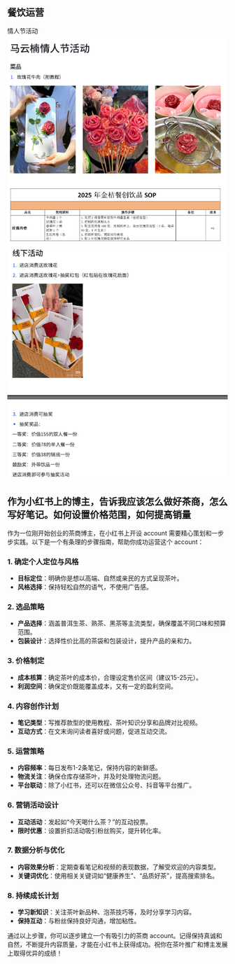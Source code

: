 ## 餐饮运营

情人节活动
![](images/2025-02-12-15-24-10.png)
![](images/2025-02-12-15-24-19.png)

## 作为小红书上的博主，告诉我应该怎么做好茶商，怎么写好笔记。如何设置价格范围，如何提高销量

作为一位刚开始创业的茶商博主，在小红书上开设 account 需要精心策划和一步步实践。以下是一个有条理的步骤指南，帮助你成功运营这个 account：

### 1. **确定个人定位与风格**
   - **目标定位**：明确你是想以高端、自然或亲民的方式呈现茶叶。
   - **风格选择**：保持轻松自然的语气，不使用广告感。

### 2. **选品策略**
   - **产品选择**：涵盖普洱生茶、熟茶、黑茶等主流类型，确保覆盖不同口味和预算范围。
   - **包装设计**：选择性价比高的茶袋和包装设计，提升产品的亲和力。

### 3. **价格制定**
   - **成本核算**：确定茶叶的成本价，合理设定售价区间（建议15-25元）。
   - **利润空间**：确保定价既能覆盖成本，又有一定的盈利空间。

### 4. **内容创作计划**
   - **笔记类型**：写推荐款型的使用教程、茶叶知识分享和品牌对比视频。
   - **互动方式**：在文末询问读者喜好或问题，促进互动交流。

### 5. **运营策略**
   - **内容频率**：每日发布1-2条笔记，保持内容的新鲜感。
   - **物流关注**：确保仓库存储茶叶，并及时处理物流问题。
   - **平台联动**：除了小红书，还可以在微信公众号、抖音等平台推广。

### 6. **营销活动设计**
   - **互动活动**：发起如“今天喝什么茶？”的互动投票。
   - **限时优惠**：设置折扣活动吸引粉丝购买，提升转化率。

### 7. **数据分析与优化**
   - **内容效果分析**：定期查看笔记和视频的表现数据，了解受欢迎的内容类型。
   - **关键词优化**：使用相关关键词如“健康养生”、“品质好茶”，提高搜索排名。

### 8. **持续成长计划**
   - **学习新知识**：关注茶叶新品种、泡茶技巧等，及时分享学习内容。
   - **保持互动**：与粉丝保持良好沟通，增加粘性。

通过以上步骤，你可以逐步建立一个有吸引力的茶商 account。记得保持真诚和自然，不断提升内容质量，才能在小红书上获得成功。祝你在茶叶推广和博主发展上取得优异的成绩！